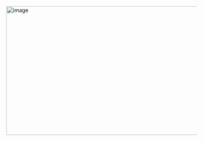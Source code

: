 <img width="1116" height="342" alt="image" src="https://github.com/user-attachments/assets/a3e7aec7-bfdc-427c-9146-777e48d2a5c6" />

